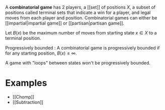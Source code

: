 A **combinatorial game** has 2 players, a [[set]] of positions $X$, a subset of positions called terminal sets that indicate a win for a player, and legal moves from each player and position. Combinatorial games can either be [[impartial|impartial game]] or [[partisan|partisan game]].

Let $B(x)$ be the maximum number of moves from starting state $x \in X$ to a terminal position.

Progressively bounded
: A combinatorial game is progressively bounded if for any starting position, $B(x) \leqslant \infty$.

A game with "loops" between states won't be progressively bounded.

# Examples

* [[Chomp]]
* [[Subtraction]]
